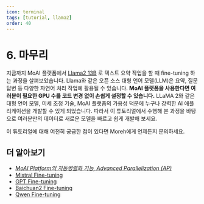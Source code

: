 ```yaml
---
icon: terminal
tags: [tutorial, llama2]
order: 40
---
```


# 6. 마무리 

지금까지 MoAI 플랫폼에서 [Llama2 13B](https://huggingface.co/meta-llama/Llama-2-13b-hf) 로 텍스트 요약 작업을 할 때 fine-tuning 하는 과정을 살펴보았습니다. Llama와 같은 오픈 소스 대형 언어 모델(LLM)은 요약, 질문 답변 등 다양한 자연어 처리 작업에 활용될 수 있습니다.  **MoAI 플랫폼을 사용한다면 여러분이 필요한 GPU 수를 코드 변경 없이 손쉽게 설정할 수 있습니다.**
LLaMA 2와 같은 대형 언어 모델, 미세 조정 기술, MoAI 플랫폼의 가용성 덕분에 누구나 강력한 AI 애플리케이션을 개발할 수 있게 되었습니다. 따라서 이 튜토리얼에서 수행해 본 과정을 바탕으로 여러분만의 데이터로 새로운 모델을 빠르고 쉽게 개발해 보세요. 

이 튜토리얼에 대해 여전히 궁금한 점이 있다면 Moreh에게 언제든지 문의하세요.


## 더 알아보기

- *[MoAI Platform의 자동병렬화 기능,  Advanced Parallelization (AP)](/Supported_Documents/)*
- [Mistral Fine-tuning](/Tutorials/Mistral_Tutorial/index.md)
- [GPT Fine-tuning](/Tutorials/GPT_Tutorial/index.md)
- [Baichuan2 Fine-tuning](/Tutorials/Baichuan2_Tutorial/index.md)
- [Qwen Fine-tuning](/Tutorials/Qwen_Tutorial/index.md)